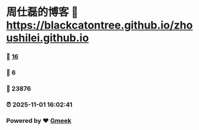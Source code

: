 # 周仕磊的博客 :link: https://blackcatontree.github.io/zhoushilei.github.io 
### :page_facing_up: [16](https://blackcatontree.github.io/zhoushilei.github.io/tag.html) 
### :speech_balloon: 6 
### :hibiscus: 23876 
### :alarm_clock: 2025-11-01 16:02:41 
### Powered by :heart: [Gmeek](https://github.com/Meekdai/Gmeek)
